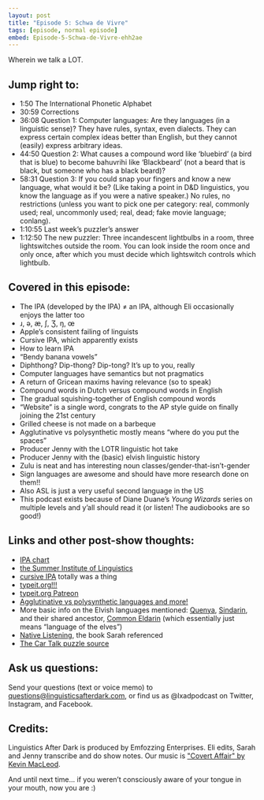 ```yaml
---
layout: post
title: "Episode 5: Schwa de Vivre"
tags: [episode, normal episode]
embed: Episode-5-Schwa-de-Vivre-ehh2ae
---
```


Wherein we talk a LOT.
<!--more-->

## Jump right to:
- 1:50 The International Phonetic Alphabet
- 30:59 Corrections
- 36:08 Question 1: Computer languages: Are they languages (in a linguistic sense)? They have rules, syntax, even dialects.  They can express certain complex ideas better than English, but they cannot (easily) express arbitrary ideas.
- 44:50 Question 2: What causes a compound word like ‘bluebird’ (a bird that is blue) to become bahuvrihi like ‘Blackbeard’ (not a beard that is black, but someone who has a black beard)?
- 58:31 Question 3: If you could snap your fingers and know a new language, what would it be? (Like taking a point in D&D linguistics, you know the language as if you were a native speaker.) No rules, no restrictions (unless you want to pick one per category: real, commonly used; real, uncommonly used; real, dead; fake movie language; conlang).
- 1:10:55 Last week’s puzzler’s answer
- 1:12:50 The new puzzler: Three incandescent lightbulbs in a room, three lightswitches outside the room. You can look inside the room once and only once, after which you must decide which lightswitch controls which lightbulb.

## Covered in this episode:
- The IPA (developed by the IPA) ≠ an IPA, although Eli occasionally enjoys the latter too
- ɹ, ə, æ, ʃ, Ʒ, ŋ, œ
- Apple’s consistent failing of linguists
- Cursive IPA, which apparently exists
- How to learn IPA
- “Bendy banana vowels”
- Diphthong? Dip-thong? Dip-tong? It’s up to you, really
- Computer languages have semantics but not pragmatics
- A return of Gricean maxims having relevance (so to speak)
- Compound words in Dutch versus compound words in English
- The gradual squishing-together of English compound words
- “Website” is a single word, congrats to the AP style guide on finally joining the 21st century
- Grilled cheese is not made on a barbeque
- Agglutinative vs polysynthetic mostly means “where do you put the spaces”
- Producer Jenny with the LOTR linguistic hot take
- Producer Jenny with the (basic) elvish linguistic history
- Zulu is neat and has interesting noun classes/gender-that-isn’t-gender
- Sign languages are awesome and should have more research done on them!!
- Also ASL is just a very useful second language in the US
- This podcast exists because of Diane Duane’s _Young Wizards_ series on multiple levels and y’all should read it (or listen! The audiobooks are so good!)

## Links and other post-show thoughts:
- [IPA chart](http://lxad.cf/ipa-chart)
- [the Summer Institute of Linguistics](http://lxad.cf/5-SIL)
- [cursive IPA](http://lxad.cf/5-cursive) totally was a thing
- [typeit.org!!!](https://typeit.org)
- [typeit.org Patreon](http://lxad.cf/5-typepat)
- [Agglutinative vs polysynthetic languages and more!](http://lxad.cf/5-morphtype)
- More basic info on the Elvish languages mentioned: [Quenya](http://lxad.cf/5-quenya), [Sindarin](http://lxad.cf/5-sindarin), and their shared ancestor, [Common Eldarin](http://lxad.cf/5-eldarin) (which essentially just means “language of the elves”)
- [Native Listening](http://lxad.cf/5-book), the book Sarah referenced
- [The Car Talk puzzle source](http://lxad.cf/5-puzzle)

## Ask us questions:
Send your questions (text or voice memo) to questions@linguisticsafterdark.com, or find us as @lxadpodcast on Twitter, Instagram, and Facebook.

## Credits:
Linguistics After Dark is produced by Emfozzing Enterprises. Eli edits, Sarah and Jenny transcribe and do show notes. Our music is ["Covert Affair" by Kevin MacLeod](http://lxad.cf/music).

And until next time… if you weren’t consciously aware of your tongue in your mouth, now you are :)

